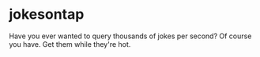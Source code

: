 # jokesontap
Have you ever wanted to query thousands of jokes per second?  Of course you have.  Get them while they're hot.
